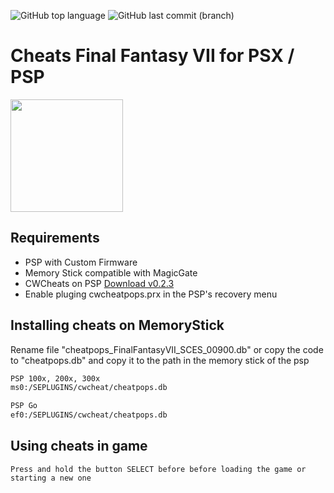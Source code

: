 ![GitHub top language](https://img.shields.io/github/languages/top/azagramac/CheatsFinalFantasyVII.svg) ![GitHub last commit (branch)](https://img.shields.io/github/last-commit/azagramac/CheatsFinalFantasyVII/master.svg)

# Cheats Final Fantasy VII for PSX / PSP
<img align="center" src="https://vignette.wikia.nocookie.net/leonhartimvu/images/a/af/Final_Fantasy_VII_Logo.png/revision/latest/scale-to-width-down/320?cb=20131008080546" height="180px" /> 

## Requirements
- PSP with Custom Firmware
- Memory Stick compatible with MagicGate
- CWCheats on PSP [Download v0.2.3](http://psp.scenebeta.com/system/files/private/CwCheatV023CFPlusEs.rar)
- Enable pluging cwcheatpops.prx in the PSP's recovery menu


## Installing cheats on MemoryStick
Rename file "cheatpops_FinalFantasyVII_SCES_00900.db" or copy the code to "cheatpops.db" and copy it to the path in the memory stick of the psp
```sh
PSP 100x, 200x, 300x 
ms0:/SEPLUGINS/cwcheat/cheatpops.db

PSP Go
ef0:/SEPLUGINS/cwcheat/cheatpops.db
```


## Using cheats in game
```
Press and hold the button SELECT before before loading the game or starting a new one
```
